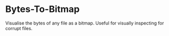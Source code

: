 Bytes-To-Bitmap
===============

Visualise the bytes of any file as a bitmap. Useful for visually inspecting for corrupt files.